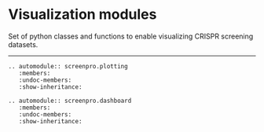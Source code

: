 # Visualization modules

Set of python classes and functions to enable visualizing CRISPR screening datasets.

___

```{eval-rst}  
.. automodule:: screenpro.plotting
   :members:
   :undoc-members:
   :show-inheritance:

.. automodule:: screenpro.dashboard
   :members:
   :undoc-members:
   :show-inheritance:
```
